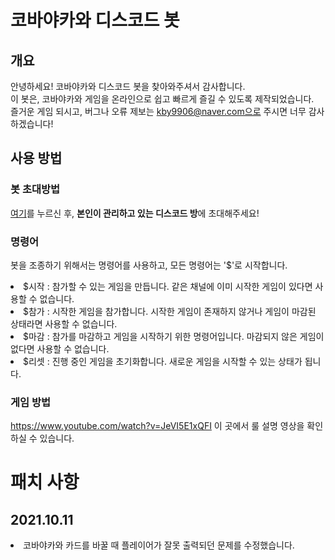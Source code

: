 # 코바야카와 디스코드 봇
## 개요
안녕하세요! 코바야카와 디스코드 봇을 찾아와주셔서 감사합니다. 
<br>이 봇은, 코바야카와 게임을 온라인으로 쉽고 빠르게 즐길 수 있도록 제작되었습니다.
<br>즐거운 게임 되시고, 버그나 오류 제보는 kby9906@naver.com으로 주시면 너무 감사하겠습니다!

## 사용 방법
### 봇 초대방법

<a href="https://discord.com/oauth2/authorize?client_id=884102643537043536&permissions=0&scope=bot">여기</a>를 누르신 후, <b>본인이 관리하고 있는 디스코드 방</b>에 초대해주세요!

### 명령어
봇을 조종하기 위해서는 명령어를 사용하고, 모든 명령어는 '$'로 시작합니다.
<li>$시작 : 참가할 수 있는 게임을 만듭니다. 같은 채널에 이미 시작한 게임이 있다면 사용할 수 없습니다.
<li>$참가 : 시작한 게임을 참가합니다. 시작한 게임이 존재하지 않거나 게임이 마감된 상태라면 사용할 수 없습니다.
<li>$마감 : 참가를 마감하고 게임을 시작하기 위한 명령어입니다. 마감되지 않은 게임이 없다면 사용할 수 없습니다.
<li>$리셋 : 진행 중인 게임을 초기화합니다. 새로운 게임을 시작할 수 있는 상태가 됩니다.

### 게임 방법
https://www.youtube.com/watch?v=JeVI5E1xQFI 이 곳에서 룰 설명 영상을 확인하실 수 있습니다.

# 패치 사항
## 2021.10.11
<li> 코바야카와 카드를 바꿀 때 플레이어가 잘못 출력되던 문제를 수정했습니다.